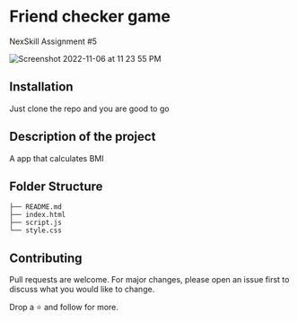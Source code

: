# Friend checker game

NexSkill Assignment #5

![Screenshot 2022-11-06 at 11 23 55 PM](https://user-images.githubusercontent.com/68749736/200188253-c09ca2dd-c25a-4ef5-8820-7849acf0a15f.png)


<!-- ## Github pages link -->

<!-- [Link](https://rayanabid.github.io/BMI-calculator) -->

## Installation

Just clone the repo and you are good to go

## Description of the project

A app that calculates BMI

## Folder Structure

```
├── README.md
├── index.html
├── script.js
└── style.css
```

## Contributing

Pull requests are welcome. For major changes, please open an issue first to discuss what you would like to change.

Drop a ⭐ and follow for more.
